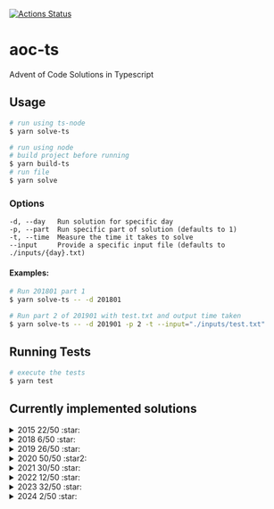 [![Actions Status](https://github.com/alan-seymour/aoc-ts/workflows/Node%20CI/badge.svg)](https://github.com/alan-seymour/aoc-ts/actions)

# aoc-ts

Advent of Code Solutions in Typescript

## Usage

```bash
# run using ts-node
$ yarn solve-ts

# run using node
# build project before running
$ yarn build-ts
# run file
$ yarn solve
```

### Options

```
-d, --day   Run solution for specific day
-p, --part  Run specific part of solution (defaults to 1)
-t, --time  Measure the time it takes to solve
--input     Provide a specific input file (defaults to ./inputs/{day}.txt)
```

#### Examples:

```bash
# Run 201801 part 1
$ yarn solve-ts -- -d 201801

# Run part 2 of 201901 with test.txt and output time taken
$ yarn solve-ts -- -d 201901 -p 2 -t --input="./inputs/test.txt"
```

## Running Tests

```bash
# execute the tests
$ yarn test
```

## Currently implemented solutions

<details>
  <summary>2015 22/50 :star:</summary>
  
| Year | Day | Part 1             | Run Time | Part 2             | Run Time |
| ---- | --- | ------------------ | -------- | ------------------ | -------- |
| 2015 | 1   | :heavy_check_mark: | 395μs    | :heavy_check_mark: | 241μs    |
| 2015 | 2   | :heavy_check_mark: | 3ms      | :heavy_check_mark: | 3ms      |
| 2015 | 3   | :heavy_check_mark: | 6ms      | :heavy_check_mark: | 11ms     |
| 2015 | 4   | :heavy_check_mark: | 807ms    | :heavy_check_mark: | 23s      |
| 2015 | 5   | :heavy_check_mark: | 5ms      | :heavy_check_mark: | 11ms     |
| 2015 | 6   | :heavy_check_mark: | 202ms    | :heavy_check_mark: | 203ms    |
| 2015 | 7   | :heavy_check_mark: | 29ms     | :heavy_check_mark: | 57ms     |
| 2015 | 8   | :heavy_check_mark: | 980μs    | :heavy_check_mark: | 824μs    |
| 2015 | 9   | :heavy_check_mark: | 114ms    | :heavy_check_mark: | 119ms    |
| 2015 | 10  | :heavy_check_mark: | 202ms    | :heavy_check_mark: | 4s       |
| 2015 | 11  | :heavy_check_mark: | 106ms    | :heavy_check_mark: | 509ms    |

</details>
<details>
  <summary>2018 6/50 :star:</summary>
  
| Year | Day | Part 1             | Run Time | Part 2             | Run Time |
| ---- | --- | ------------------ | -------- | ------------------ | -------- |
| 2018 | 1   | :heavy_check_mark: | 1ms      | :heavy_check_mark: | 19ms     |
| 2018 | 2   | :heavy_check_mark: | 3ms      | :heavy_check_mark: | 16ms     |
| 2018 | 3   | :heavy_check_mark: | 200ms    | :heavy_check_mark: | 215ms    |

</details>
<details>
  <summary>2019 26/50 :star: </summary>
  
| Year | Day | Part 1             | Run Time | Part 2             | Run Time |
| ---- | --- | ------------------ | -------- | ------------------ | -------- |
| 2019 | 1   | :heavy_check_mark: | 200μs    | :heavy_check_mark: | 320μs    |
| 2019 | 2   | :heavy_check_mark: | 700μs    | :heavy_check_mark: | 85ms     |
| 2019 | 3   | :heavy_check_mark: | 150ms    | :heavy_check_mark: | 150ms    |
| 2019 | 4   | :heavy_check_mark: | 90ms     | :heavy_check_mark: | 95ms     |
| 2019 | 5   | :heavy_check_mark: | 2ms      | :heavy_check_mark: | 2ms      |
| 2019 | 6   | :heavy_check_mark: | 2ms      | :heavy_check_mark: | 2ms      |
| 2019 | 7   | :heavy_check_mark: | 60ms     | :heavy_check_mark: | 155ms    |
| 2019 | 8   | :heavy_check_mark: | 3ms      | :heavy_check_mark: | 4ms      |
| 2019 | 9   | :heavy_check_mark: | 2ms      | :heavy_check_mark: | 300ms    |
| 2019 | 10  | :heavy_check_mark: | 35ms     | :heavy_check_mark: | 33ms     |
| 2019 | 11  | :heavy_check_mark: | 25ms     | :heavy_check_mark: | 32ms     |
| 2019 | 12  | :heavy_check_mark: | 7ms      | :heavy_check_mark: | 900ms    |
| 2019 | 13  | :heavy_check_mark: | 37ms     | :heavy_check_mark: | 423ms    |

</details>
<details>
  <summary>2020 50/50 :star2: </summary>
  
| Year | Day | Part 1             | Run Time | Part 2             | Run Time |
| ---- | --- | ------------------ | -------- | ------------------ | -------- |
| 2020 | 1   | :heavy_check_mark: | 280μs    | :heavy_check_mark: | 340μs    |
| 2020 | 2   | :heavy_check_mark: | 3ms      | :heavy_check_mark: | 2ms      |
| 2020 | 3   | :heavy_check_mark: | 550μs    | :heavy_check_mark: | 650μs    |
| 2020 | 4   | :heavy_check_mark: | 4ms      | :heavy_check_mark: | 6ms      |
| 2020 | 5   | :heavy_check_mark: | 4ms      | :heavy_check_mark: | 4ms      |
| 2020 | 6   | :heavy_check_mark: | 4ms      | :heavy_check_mark: | 4ms      |
| 2020 | 6   | :heavy_check_mark: | 88ms     | :heavy_check_mark: | 87ms     |
| 2020 | 7   | :heavy_check_mark: | 1ms      | :heavy_check_mark: | 5ms      |
| 2020 | 8   | :heavy_check_mark: | 6ms      | :heavy_check_mark: | 13ms     |
| 2020 | 9   | :heavy_check_mark: | 650μs    | :heavy_check_mark: | 500μs    |
| 2020 | 10  | :heavy_check_mark: | 3ms      | :heavy_check_mark: | 2ms      |
| 2020 | 11  | :heavy_check_mark: | 810ms    | :heavy_check_mark: | 1s       |
| 2020 | 12  | :heavy_check_mark: | 4ms      | :heavy_check_mark: | 5ms      |
| 2020 | 13  | :heavy_check_mark: | 266μs    | :heavy_check_mark: | 491μs    |
| 2020 | 14  | :heavy_check_mark: | 8ms      | :heavy_check_mark: | 280ms    |
| 2020 | 15  | :heavy_check_mark: | 350μs    | :heavy_check_mark: | 4s       |
| 2020 | 16  | :heavy_check_mark: | 3ms      | :heavy_check_mark: | 6ms      |
| 2020 | 17  | :heavy_check_mark: | 60ms     | :heavy_check_mark: | 1s       |
| 2020 | 18  | :heavy_check_mark: | 10ms     | :heavy_check_mark: | 12ms     |
| 2020 | 19  | :heavy_check_mark: | 25ms     | :heavy_check_mark: | 330ms    |
| 2020 | 20  | :heavy_check_mark: | 145ms    | :heavy_check_mark: | 240ms    |
| 2020 | 21  | :heavy_check_mark: | 15ms     | :heavy_check_mark: | 3ms      |
| 2020 | 22  | :heavy_check_mark: | 3ms      | :heavy_check_mark: | 1s       |
| 2020 | 23  | :heavy_check_mark: | 262μs    | :heavy_check_mark: | 4s       |
| 2020 | 24  | :heavy_check_mark: | 14ms     | :heavy_check_mark: | 1m       |
| 2020 | 25  | :heavy_check_mark: | 141ms    | :santa:            | N/A      |

</details>
<details>
  <summary>2021 30/50 :star: </summary>
  
| Year | Day | Part 1             | Run Time | Part 2             | Run Time |
| ---- | --- | ------------------ | -------- | ------------------ | -------- |
| 2021 | 1   | :heavy_check_mark: | 900μs    | :heavy_check_mark: | 1ms      |
| 2021 | 2   | :heavy_check_mark: | 2ms      | :heavy_check_mark: | 3ms      |
| 2021 | 3   | :heavy_check_mark: | 2ms      | :heavy_check_mark: | 1ms      |
| 2021 | 4   | :heavy_check_mark: | 18ms     | :heavy_check_mark: | 36ms     |
| 2021 | 5   | :heavy_check_mark: | 64ms     | :heavy_check_mark: | 90ms     |
| 2021 | 6   | :heavy_check_mark: | 720μs    | :heavy_check_mark: | 3ms      |
| 2021 | 7   | :heavy_check_mark: | 3ms      | :heavy_check_mark: | 88ms     |
| 2021 | 8   | :heavy_check_mark: | 1ms      | :heavy_check_mark: | 22ms     |
| 2021 | 9   | :heavy_check_mark: | 2ms      | :heavy_check_mark: | 11ms     |
| 2021 | 10  | :heavy_check_mark: | 2ms      | :heavy_check_mark: | 2ms      |
| 2021 | 11  | :heavy_check_mark: | 8ms      | :heavy_check_mark: | 13ms     |
| 2021 | 12  | :heavy_check_mark: | 32ms     | :heavy_check_mark: | 265ms    |
| 2021 | 13  | :heavy_check_mark: | 13ms     | :heavy_check_mark: | 15ms     |
| 2021 | 14  | :heavy_check_mark: | 15ms     | :heavy_check_mark: | 50ms     |
| 2021 | 15  | :heavy_check_mark: | 51ms     | :heavy_check_mark: | 480ms    |

</details>
<details>
  <summary>2022 12/50 :star: </summary>
  
| Year | Day | Part 1             | Run Time | Part 2             | Run Time |
| ---- | --- | ------------------ | -------- | ------------------ | -------- |
| 2022 | 1   | :heavy_check_mark: | 1ms      | :heavy_check_mark: | 1ms      |
| 2022 | 2   | :heavy_check_mark: | 2ms      | :heavy_check_mark: | 5ms      |
| 2022 | 3   | :heavy_check_mark: | 6ms      | :heavy_check_mark: | 6ms      |
| 2022 | 4   | :heavy_check_mark: | 2ms      | :heavy_check_mark: | 1ms      |
| 2022 | 5   | :heavy_check_mark: | 2ms      | :heavy_check_mark: | 2ms      |
| 2022 | 6   | :heavy_check_mark: | 379μs    | :heavy_check_mark: | 3ms      |

</details>

<details>
  <summary>2023 32/50 :star: </summary>
  
| Year | Day | Part 1             | Run Time | Part 2             | Run Time |
| ---- | --- | ------------------ | -------- | ------------------ | -------- |
| 2023 | 1   | :heavy_check_mark: | 2ms      | :heavy_check_mark: | 6ms      |
| 2023 | 2   | :heavy_check_mark: | 2ms      | :heavy_check_mark: | 2ms      |
| 2023 | 3   | :heavy_check_mark: | 16ms     | :heavy_check_mark: | 17ms     |
| 2023 | 4   | :heavy_check_mark: | 4ms      | :heavy_check_mark: | 5ms      |
| 2023 | 5   | :heavy_check_mark: | 2ms      | :heavy_check_mark: | 3h       |
| 2023 | 6   | :heavy_check_mark: | 434μs    | :heavy_check_mark: | 408μs    |
| 2023 | 7   | :heavy_check_mark: | 7ms      | :heavy_check_mark: | 6ms      |
| 2023 | 8   | :heavy_check_mark: | 6ms      | :heavy_check_mark: | 16ms     |
| 2023 | 9   | :heavy_check_mark: | 3ms      | :heavy_check_mark: | 4ms      |
| 2023 | 10  | :heavy_check_mark: | 13ms     | :heavy_check_mark: | 23ms     |
| 2023 | 11  | :heavy_check_mark: | 37ms     | :heavy_check_mark: | 37ms     |
| 2023 | 12  | :heavy_check_mark: | 22ms     | :heavy_check_mark: | 864ms    |
| 2023 | 13  | :heavy_check_mark: | 3ms      | :heavy_check_mark: | 44ms     |
| 2023 | 14  | :heavy_check_mark: | 12ms     | :heavy_check_mark: | 2s       |
| 2023 | 15  | :heavy_check_mark: | 3ms      | :heavy_check_mark: | 6ms      |
| 2023 | 15  | :heavy_check_mark: | 16ms     | :heavy_check_mark: | 1s       |

</details>

<details>
  <summary>2024 2/50 :star: </summary>
  
| Year | Day | Part 1             | Run Time | Part 2             | Run Time |
| ---- | --- | ------------------ | -------- | ------------------ | -------- |
| 2024 | 1   | :heavy_check_mark: | 3ms      | :heavy_check_mark: | 2ms      |
| 2024 | 2   | :heavy_check_mark: | 2ms      | :heavy_check_mark: | 4ms      |
| 2024 | 3   | :heavy_check_mark: | 1ms      | :heavy_check_mark: | 1ms      |

</details>
